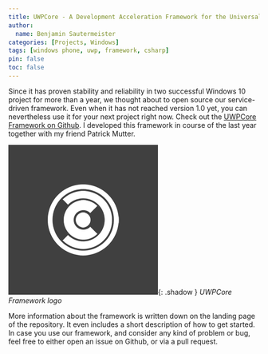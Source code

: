 ```yaml
---
title: UWPCore - A Development Acceleration Framework for the Universal Windows Platform
author:
  name: Benjamin Sautermeister
categories: [Projects, Windows]
tags: [windows phone, uwp, framework, csharp]
pin: false
toc: false
---
```


Since it has proven stability and reliability in two successful Windows 10 project for more than a year, 
we thought about to open source our service-driven framework. Even when it has not reached version 1.0 yet,
you can nevertheless use it for your next project right now.
Check out the [UWPCore Framework on Github](https://github.com/b3nk4n/uwpcore.framework). 
I developed this framework in course of the last year together with my friend Patrick Mutter.

![UWPCore](/assets/img/posts/2017/uwpcore.png){: .shadow }
_UWPCore Framework logo_

More information about the framework is written down on the landing page of the repository. 
It even includes a short description of how to get started. In case you use our framework, 
and consider any kind of problem or bug, feel free to either open an issue on Github,
or via a pull request.
